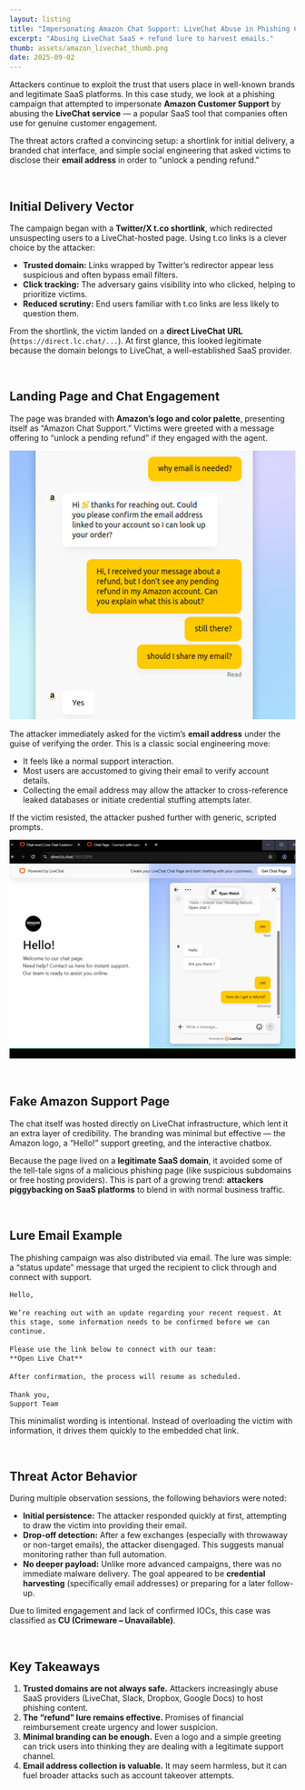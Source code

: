 ```yaml
---
layout: listing
title: "Impersonating Amazon Chat Support: LiveChat Abuse in Phishing Campaigns"
excerpt: "Abusing LiveChat SaaS + refund lure to harvest emails."
thumb: assets/amazon_livechat_thumb.png
date: 2025-09-02
---
```


Attackers continue to exploit the trust that users place in well-known brands and legitimate SaaS platforms. In this case study, we look at a phishing campaign that attempted to impersonate **Amazon Customer Support** by abusing the **LiveChat service** — a popular SaaS tool that companies often use for genuine customer engagement.

The threat actors crafted a convincing setup: a shortlink for initial delivery, a branded chat interface, and simple social engineering that asked victims to disclose their **email address** in order to "unlock a pending refund."

<br>

## Initial Delivery Vector

The campaign began with a **Twitter/X t.co shortlink**, which redirected unsuspecting users to a LiveChat-hosted page. Using t.co links is a clever choice by the attacker:

- **Trusted domain:** Links wrapped by Twitter’s redirector appear less suspicious and often bypass email filters.  
- **Click tracking:** The adversary gains visibility into who clicked, helping to prioritize victims.  
- **Reduced scrutiny:** End users familiar with t.co links are less likely to question them.  

From the shortlink, the victim landed on a **direct LiveChat URL** (`https://direct.lc.chat/...`). At first glance, this looked legitimate because the domain belongs to LiveChat, a well-established SaaS provider.

<br>

## Landing Page and Chat Engagement

The page was branded with **Amazon’s logo and color palette**, presenting itself as “Amazon Chat Support.” Victims were greeted with a message offering to “unlock a pending refund” if they engaged with the agent.  

<p align="center"><img src="../assets/amz2.png"></p>


The attacker immediately asked for the victim’s **email address** under the guise of verifying the order. This is a classic social engineering move:  

- It feels like a normal support interaction.  
- Most users are accustomed to giving their email to verify account details.  
- Collecting the email address may allow the attacker to cross-reference leaked databases or initiate credential stuffing attempts later.  

If the victim resisted, the attacker pushed further with generic, scripted prompts.  

<p align="center"><img src="../assets/amz3.png"></p>

<br>

## Fake Amazon Support Page

The chat itself was hosted directly on LiveChat infrastructure, which lent it an extra layer of credibility. The branding was minimal but effective — the Amazon logo, a “Hello!” support greeting, and the interactive chatbox.

Because the page lived on a **legitimate SaaS domain**, it avoided some of the tell-tale signs of a malicious phishing page (like suspicious subdomains or free hosting providers). This is part of a growing trend: **attackers piggybacking on SaaS platforms** to blend in with normal business traffic.

<br>

## Lure Email Example

The phishing campaign was also distributed via email. The lure was simple: a “status update” message that urged the recipient to click through and connect with support.

```
Hello,  

We’re reaching out with an update regarding your recent request. At this stage, some information needs to be confirmed before we can continue.  

Please use the link below to connect with our team:  
**Open Live Chat**  

After confirmation, the process will resume as scheduled.  

Thank you,  
Support Team
```

This minimalist wording is intentional. Instead of overloading the victim with information, it drives them quickly to the embedded chat link.

<br>

## Threat Actor Behavior

During multiple observation sessions, the following behaviors were noted:

- **Initial persistence:** The attacker responded quickly at first, attempting to draw the victim into providing their email.  
- **Drop-off detection:** After a few exchanges (especially with throwaway or non-target emails), the attacker disengaged. This suggests manual monitoring rather than full automation.  
- **No deeper payload:** Unlike more advanced campaigns, there was no immediate malware delivery. The goal appeared to be **credential harvesting** (specifically email addresses) or preparing for a later follow-up.  

Due to limited engagement and lack of confirmed IOCs, this case was classified as **CU (Crimeware – Unavailable)**.

<br>

## Key Takeaways

1. **Trusted domains are not always safe.** Attackers increasingly abuse SaaS providers (LiveChat, Slack, Dropbox, Google Docs) to host phishing content.  
2. **The “refund” lure remains effective.** Promises of financial reimbursement create urgency and lower suspicion.  
3. **Minimal branding can be enough.** Even a logo and a simple greeting can trick users into thinking they are dealing with a legitimate support channel.  
4. **Email address collection is valuable.** It may seem harmless, but it can fuel broader attacks such as account takeover attempts.  

<br>
<br>
